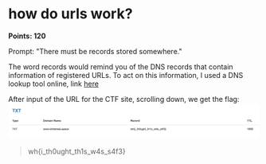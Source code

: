 # how do urls work?
**Points: 120**

Prompt: "There must be records stored somewhere."

The word records would remind you of the DNS records that contain information of registered URLs.
To act on this information, I used a DNS lookup tool online, link [here](https://dnschecker.org/all-dns-records-of-domain.php)

After input of the URL for the CTF site, scrolling down, we get the flag:
![Flag](flag.png)
> wh{i_th0ught_th1s_w4s_s4f3}
